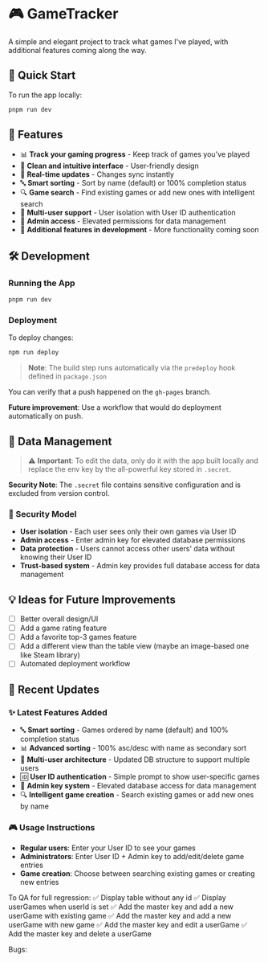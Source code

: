 # 🎮 GameTracker

A simple and elegant project to track what games I've played, with additional features coming along the way.

## 🚀 Quick Start

To run the app locally:

```bash
pnpm run dev
```

## 🎯 Features

- 📊 **Track your gaming progress** - Keep track of games you've played
- 🎨 **Clean and intuitive interface** - User-friendly design
- 🔄 **Real-time updates** - Changes sync instantly
- 🔤 **Smart sorting** - Sort by name (default) or 100% completion status
- 🔍 **Game search** - Find existing games or add new ones with intelligent search
- 👥 **Multi-user support** - User isolation with User ID authentication
- 🔑 **Admin access** - Elevated permissions for data management
- 🚀 **Additional features in development** - More functionality coming soon

## 🛠️ Development

### Running the App
```bash
pnpm run dev
```

### Deployment
To deploy changes:
```bash
npm run deploy
```
> **Note**: The build step runs automatically via the `predeploy` hook defined in `package.json`

You can verify that a push happened on the `gh-pages` branch.

**Future improvement**: Use a workflow that would do deployment automatically on push.

## 🔧 Data Management

> ⚠️ **Important**: To edit the data, only do it with the app built locally and replace the env key by the all-powerful key stored in `.secret`.

**Security Note**: The `.secret` file contains sensitive configuration and is excluded from version control.

### 🔐 Security Model
- **User isolation** - Each user sees only their own games via User ID
- **Admin access** - Enter admin key for elevated database permissions
- **Data protection** - Users cannot access other users' data without knowing their User ID
- **Trust-based system** - Admin key provides full database access for data management

## 💡 Ideas for Future Improvements

- [ ] Better overall design/UI
- [ ] Add a game rating feature
- [ ] Add a favorite top-3 games feature
- [ ] Add a different view than the table view (maybe an image-based one like Steam library)
- [ ] Automated deployment workflow

## 📝 Recent Updates

### ✨ **Latest Features Added**
- 🔤 **Smart sorting** - Games ordered by name (default) and 100% completion status
- 📊 **Advanced sorting** - 100% asc/desc with name as secondary sort
- 👥 **Multi-user architecture** - Updated DB structure to support multiple users
- 🆔 **User ID authentication** - Simple prompt to show user-specific games
- 🔑 **Admin key system** - Elevated database access for data management
- 🔍 **Intelligent game creation** - Search existing games or add new ones by name

### 🎮 **Usage Instructions**
- **Regular users**: Enter your User ID to see your games
- **Administrators**: Enter User ID + Admin key to add/edit/delete game entries
- **Game creation**: Choose between searching existing games or creating new entries

To QA for full regression:
✅ Display table without any id
✅ Display userGames when userId is set
✅ Add the master key and add a new userGame with existing game 
✅ Add the master key and add a new userGame with new game
✅ Add the master key and edit a userGame
✅ Add the master key and delete a userGame

Bugs:
